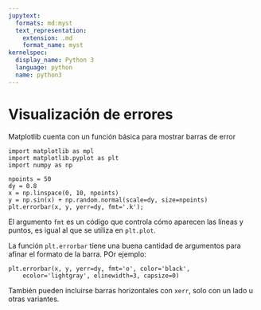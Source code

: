 ```yaml
---
jupytext:
  formats: md:myst
  text_representation:
    extension: .md
    format_name: myst
kernelspec:
  display_name: Python 3
  language: python
  name: python3
---
```


# Visualización de errores

Matplotlib cuenta con un función básica para mostrar barras de error

```{code-cell} ipython3
import matplotlib as mpl
import matplotlib.pyplot as plt
import numpy as np
```

```{code-cell} ipython3
npoints = 50
dy = 0.8
x = np.linspace(0, 10, npoints)
y = np.sin(x) + np.random.normal(scale=dy, size=npoints)
plt.errorbar(x, y, yerr=dy, fmt='.k');
```

El argumento `fmt` es un código que controla cómo aparecen
las líneas y puntos, es igual al que se utiliza en `plt.plot`.

La función `plt.errorbar` tiene una buena cantidad de argumentos
para afinar el formato de la barra. POr ejemplo:


```{code-cell} ipython3
plt.errorbar(x, y, yerr=dy, fmt='o', color='black', 
    ecolor='lightgray', elinewidth=3, capsize=0)
```

También pueden incluirse barras horizontales con `xerr`, solo con un lado
u otras variantes.
